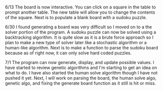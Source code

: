 6/13
The board is now interactive. You can click on a square in the table to prompt another table. The new table will allow you to change the
contents of the square.
Next is to populate a blank board with a sudoku puzzle.


6/30
I found generating a board was very difficult so I moved on to a the solver portion of the program. A sudoku puzzle can now be solved using a 
backtracking algorithm. It is quite slow as it is a brute force approach so I plan to make a new type of solver later like a stochastic 
algorithm or a human-like algorithm. 
Next is to make a function to parse the sudoku board because as of right now, it can only solve hard coded  puzzles.

7/1
The program can now generate, display, and update possible values. I have started to review genetic algorithms and I'm starting to 
get an idea on what to do. I have also started the human solve algorithm though I have not pushed it yet. Next, I will work on parsing the 
board, the human solve algo, genetic algo, and fixing the generate board function as it still is hit or miss.


